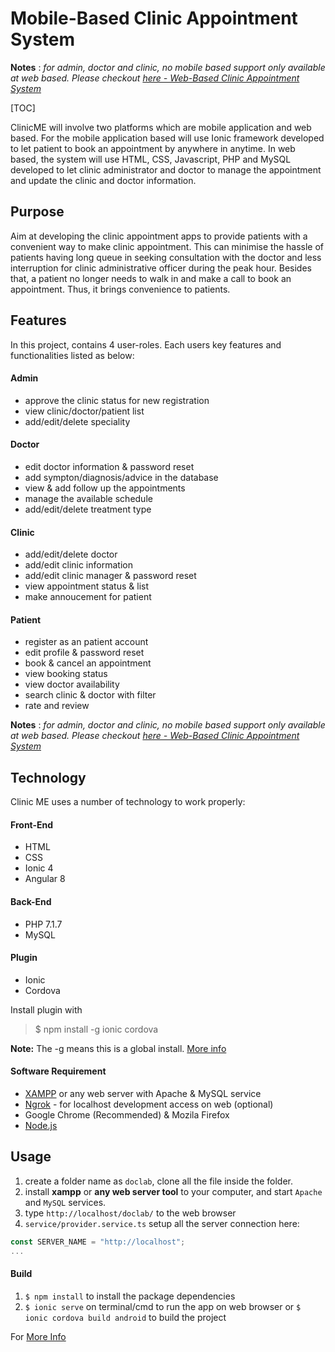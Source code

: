 # Mobile-Based Clinic Appointment System

**Notes** : *for admin, doctor and clinic, no mobile based support only available at web based. Please checkout [here - Web-Based Clinic Appointment System](https://github.com/yh-ong/Web-Based-Clinic-Appointment-System)*

[TOC]

ClinicME will involve two platforms which are mobile application and web based. For the mobile application based will use Ionic framework developed to let patient to book an appointment by anywhere in anytime. In web based, the system will use HTML, CSS, Javascript, PHP and MySQL developed to let clinic administrator and doctor to manage the appointment and update the clinic and doctor information.

## Purpose
Aim at developing the clinic appointment apps to provide patients with a convenient way to make clinic appointment. This can minimise the hassle of patients having long queue in seeking consultation with the doctor and less interruption for clinic administrative officer during the peak hour. Besides that, a patient no longer needs to walk in and make a call to book an appointment. Thus, it brings convenience to patients.

## Features
In this project, contains 4 user-roles. Each users key features and functionalities listed as below:

#### Admin
- approve the clinic status for new registration
- view clinic/doctor/patient list
- add/edit/delete speciality

#### Doctor
- edit doctor information & password reset
- add sympton/diagnosis/advice in the database
- view & add follow up the appointments
- manage the available schedule
- add/edit/delete treatment type

#### Clinic
- add/edit/delete doctor
- add/edit clinic information
- add/edit clinic manager & password reset
- view appointment status & list
- make annoucement for patient

#### Patient
- register as an patient account
- edit profile & password reset
- book & cancel an appointment
- view booking status
- view doctor availability
- search clinic & doctor with filter
- rate and review

**Notes** : *for admin, doctor and clinic, no mobile based support only available at web based. Please checkout [here - Web-Based Clinic Appointment System](https://github.com/yh-ong/Web-Based-Clinic-Appointment-System)*

## Technology
Clinic ME uses a number of technology to work properly:

#### Front-End
- HTML
- CSS
- Ionic 4
- Angular 8

#### Back-End
- PHP 7.1.7
- MySQL

#### Plugin
- Ionic
- Cordova

Install plugin with
> $ npm install -g ionic cordova

**Note:** The -g means this is a global install. [More info](https://ionicframework.com/docs/v3/intro/installation/)

#### Software Requirement
- [XAMPP](https://www.apachefriends.org/index.html) or any web server with Apache & MySQL service
- [Ngrok](https://ngrok.com/download) - for localhost development access on web (optional)
- Google Chrome (Recommended) & Mozila Firefox
- [Node.js](https://nodejs.org/en/download/)

## Usage
1. create a folder name as `doclab`, clone all the file inside the folder.
2. install **xampp** or **any web server tool** to your computer, and start `Apache` and `MySQL` services.
3. type `http://localhost/doclab/` to the web browser
4. `service/provider.service.ts` setup all the server connection here:

```javascript
const SERVER_NAME = "http://localhost";
...
```

#### Build
1. `$ npm install` to install the package dependencies
2. `$ ionic serve` on terminal/cmd to run the app on web browser or `$ ionic cordova build android` to build the project

For [More Info](https://ionicframework.com/docs/v1/guide/testing.html)